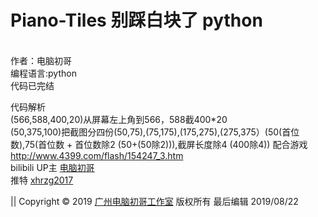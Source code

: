# Piano-Tiles 别踩白块了 python
<br>
作者：电脑初哥
<br>
编程语言:python
<br>
代码已完结
<br>

代码解析
<br>
(566,588,400,20)从屏幕左上角到566，588截400*20
<br>
(50,375,100)把截图分四份(50,75),(75,175),(175,275),(275,375）(50(首位数),75(首位数 + 首位数除2 (50+(50除2))),截屏长度除4 (400除4))
配合游戏 http://www.4399.com/flash/154247_3.htm
<br>
bilibili UP主 <a href="https://space.bilibili.com/231019106/" target="_blank" title="电脑初哥">电脑初哥</a>
<br>
推特 <a href="https://twitter.com/xhrzg2017" target="_blank" title="xhrzg2017">xhrzg2017</a>

|| Copyright &copy; 2019 <a href="https://xhrzg2017.github.io/" target="_blank" title="广州电脑初哥工作室">广州电脑初哥工作室</a> 版权所有 最后编辑 2019/08/22
